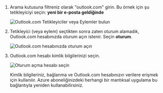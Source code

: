 1. Arama kutusuna filtreniz olarak "outlook.com" girin. Bu örnek için şu tetikleyiciyi seçin: **yeni bir e-posta geldiğinde**

   ![Outlook.com Tetikleyiciler veya Eylemler bulun](./media/connectors-create-api-outlook/select-outlook.png)

1. Tetikleyici (veya eylem) seçtikten sonra zaten oturum alamadık, Outlook.com hesabınızda oturum açın istenir. Seçin **oturum**.

   ![Outlook.com hesabınızda oturum açın](./media/connectors-create-api-outlook/sign-in-outlook.png)  

3. Outlook.com hesabı kimlik bilgilerinizi seçin.

   ![Oturum açma hesabı seçin](./media/connectors-create-api-outlook/outlook-sign-in.png)  

   Kimlik bilgileriniz, bağlanma ve Outlook.com hesabınızın verilere erişmek için kullanılır.
   Azure aboneliğinizdeki herhangi bir mantıksal uygulama bu bağlantıyla yeniden kullanabilirsiniz. 
